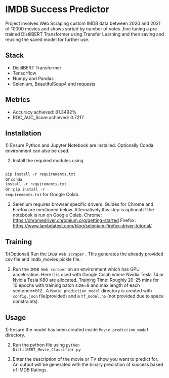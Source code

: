 # IMDB Success Predictor
Project involves Web Scraping custom IMDB data between 2020 and 2021 of 10000 movies and shows sorted by number of votes ,fine tuning a pre trained DistilBERT Transformer using Transfer Learning and then saving and reusing the saved model for further use.

## Stack
* DistilBERT Transformer
* Tensorflow
* Numpy and Pandas
* Selenium, BeautifulSoup4 and requests

## Metrics
- Accuracy achieved: 81.3492%
- ROC_AUC_Score achieved: 0.7217

## Installation
<p>
 1) Ensure Python and Jupyter Notebook are installed. Optionally Conda environment can also be used.
 
 2) Install the required modules using 
    <pre>
 <code>pip install -r requirements.txt</code> <br>
or <code>conda install -r requirements.txt</code><br>
or <code>!pip install -r requirements.txt</code> for Google Colab.
     </pre>
 
 3) Selenium requires browser specific drivers. Guides for Chrome and Firefox are mentioned below. Alternatively,this step is optional if the notebook is run on Google Colab.
   Chrome: https://chromedriver.chromium.org/getting-started
   Firefox: https://www.lambdatest.com/blog/selenium-firefox-driver-tutorial/
</p>

## Training
<p>
 1)(Optional) Run the <code>IMDB Web scraper</code> . This generates the already provided csv file and imdb_movies pickle file.
 
 2) Run the <code>IMDB Web scraper</code> on an environment which has GPU acceleration. Here it is used with Google Colab where Nvidia Tesla T4 or Nvidia Tesla K80 are allocated.
  Training Time: Roughly 20-25 mins for 10 epochs with training batch size=8 and max length of each sentence=512 .
  A <code>Movie_prediction_model</code> directory is created with <code>config.json</code> file(provided) and a <code>tf_model.h5</code> (not provided due to space constraints).
 </p>
 
 ## Usage
 <p>
 1) Ensure the model has been created inside <code>Movie_prediction_model</code> directory.
 
 2) Run the python file using <code>python DistilBERT_Movie_Classifier.py</code>
 
 3) Enter the description of the movie or TV show you want to predict for. An output will be generated with the binary prediction of success based of IMDB Ratings.
 </p>
 

